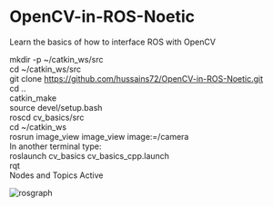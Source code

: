 # OpenCV-in-ROS-Noetic
Learn the basics of how to interface ROS with OpenCV

mkdir -p ~/catkin_ws/src  
cd ~/catkin_ws/src  
git clone https://github.com/hussains72/OpenCV-in-ROS-Noetic.git  
cd ..  
catkin_make  
source devel/setup.bash  
roscd cv_basics/src  
cd ~/catkin_ws  
rosrun image_view image_view image:=/camera  
In another terminal type:  
roslaunch cv_basics cv_basics_cpp.launch  
rqt  
Nodes and Topics Active  
       
![rosgraph](https://github.com/hussains72/OpenCV-in-ROS-Noetic/assets/72862982/0362a09b-c9da-43ea-b687-fee4d35dcca6)

